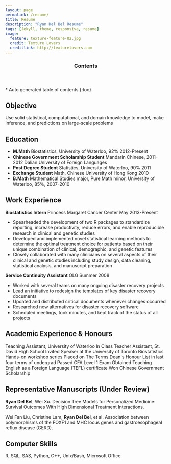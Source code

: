 ```yaml
---
layout: page
permalink: /resume/
title: Resume
description: "Ryan Del Bel Resume"
tags: [Jekyll, theme, responsive, resume]
image:
  feature: texture-feature-02.jpg
  credit: Texture Lovers
  creditlink: http://texturelovers.com
---
```


<section id="table-of-contents" class="toc">
  <header>
    <h3 >Contents</h3>
  </header>
<div id="drawer" markdown="1">
*  Auto generated table of contents
{:toc}
</div>
</section><!-- /#table-of-contents -->

Objective 
-
Use solid statistical, computational, and domain knowledge to model, make
inference, and predictions on large-scale problems 
 
Education
-
* **M.Math** Biostatistics, University of Waterloo, 92% 2012-Present
* **Chinese Government Scholarship Student** Mandarin Chinese, 2011-2012 Dalian
University of Foreign Languages
* **Post Degree Student** Statistics, University of Waterloo, 90% 2011
* **Exchange Student** Math, Chinese University of Hong Kong 2010
* **B.Math** Mathematical Studies major, Pure Math minor, University of Waterloo,
 85%, 2007-2010 

Work Experience
-
**Biostatistics Intern** Princess Margaret Cancer Center May 2013-Present
* Spearheaded the development of two R packages to standardize reporting,
increase productivity, reduce errors, and enable
  reproducible research in clinical and genetic studies
* Developed and implemented novel statistical learning methods to determine the
  optimal treatment choice for patients based on their unique combination of
clinical,  demographic, and genetic features
* Closely collaborated with many clinicians on several aspects of their
    clinical and genetic studies including study design, data cleaning,
     statistical analysis, and manuscript preparation

 
 
**Service Continuity Assistant** OLG   Summer 2008
* Worked with several teams on many ongoing disaster recovery projects 
* Lead an initiative to redesign the templates of key disaster recovery
documents
* Updated and distributed critical documents whenever changes occurred
* Researched new alternatives for disaster recovery software
* Scheduled meetings, took minutes, and kept track of the status of all
projects


Academic Experience & Honours 
-
Teaching Assistant, University of Waterloo 
In Class Teacher Assistant, St. David High School 
Invited Speaker at the University of Toronto Biostatistics Hands-on workshop
series
Placed on The Terms Dean's Honour List in last four terms of undergrad 
Passed CFA Level 1 Exam
Obtained Teaching English as a Foreign Language (TEFL) certificate 
Won Chinese Government Scholarship

Representative Manuscripts (Under Review)
-
**Ryan Del Bel**, Wei Xu. Decision Tree Models for Personalized Medicine:
Survival Outcomes With High Dimensional Treatment Interactions.

Wei Fan Liu, Christine Lam, **Ryan Del Bel**, et al. Association between
polymorphisms of the FOXF1 and MHC locus genes and gastroesophageal reflux
disease (GERD).

Computer Skills
-
R, SQL, SAS, Python, C++, Unix/Bash, Microsoft Office

    



